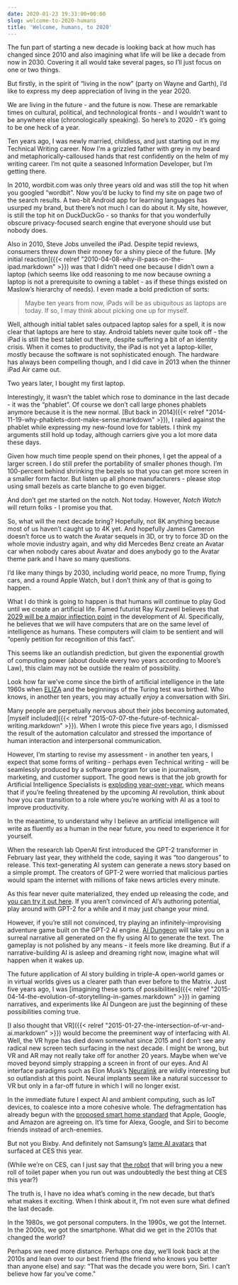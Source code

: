 ```yaml
---
date: 2020-01-23 19:33:00+00:00
slug: welcome-to-2020-humans
title: 'Welcome, humans, to 2020'
---
```


The fun part of starting a new decade is looking back at how much has changed since 2010 and also imagining what life will be like a decade from now in 2030. Covering it all would take several pages, so I’ll just focus on one or two things.

But firstly, in the spirit of “living in the now” (party on Wayne and Garth), I’d like to express my deep appreciation of living in the year 2020.

We are living in the future -  and the future is now. These are remarkable times on cultural, political, and technological fronts - and I wouldn’t want to be anywhere else (chronologically speaking). So here’s to 2020 - it’s going to be one heck of a year.

Ten years ago, I was newly married, childless, and just starting out in my Technical Writing career. Now I’m a grizzled father with grey in my beard and metaphorically-calloused hands that rest confidently on the helm of my writing career. I’m not quite a seasoned Information Developer, but I’m getting there.

In 2010, wordbit.com was only three years old and was still the top hit when you googled “wordbit”. Now you’d be lucky to find my site on page two of the search results. A two-bit Android app for learning languages has usurped my brand, but there’s not much I can do about it. My site, however, is still the top hit on DuckDuckGo - so thanks for that you wonderfully obscure privacy-focused search engine that everyone should use but nobody does.

<!--more-->

Also in 2010, Steve Jobs unveiled the iPad. Despite tepid reviews, consumers threw down their money for a shiny piece of the future. [My initial reaction]({{< relref "2010-04-08-why-ill-pass-on-the-ipad.markdown" >}}) was that I didn’t need one because I didn’t own a laptop (which seems like odd reasoning to me now because owning a laptop is not a prerequisite to owning a tablet - as if these things existed on Maslow’s hierarchy of needs). I even made a bold prediction of sorts:

> Maybe ten years from now, iPads will be as ubiquitous as laptops are today. If so, I may think about picking one up for myself.

Well, although initial tablet sales outpaced laptop sales for a spell, it is now clear that laptops are here to stay. Android tablets never quite took off - the iPad is still the best tablet out there, despite suffering a bit of an identity crisis. When it comes to productivity, the iPad is not yet a laptop-killer, mostly because the software is not sophisticated enough. The hardware has always been compelling though, and I did cave in 2013 when the thinner iPad Air came out.

Two years later, I bought my first laptop.

Interestingly, it wasn’t the tablet which rose to dominance in the last decade - it was the “phablet”. Of course we don’t call large phones phablets anymore because it is the new normal. [But back in 2014]({{< relref "2014-11-19-why-phablets-dont-make-sense.markdown" >}}), I railed against the phablet while expressing my new-found love for tablets. I think my arguments still hold up today, although carriers give you a lot more data these days. 

Given how much time people spend on their phones, I get the appeal of a larger screen. I do still prefer the portability of smaller phones though. I’m 100-percent behind shrinking the bezels so that you can get more screen in a smaller form factor. But listen up all phone manufacturers - please stop using small bezels as carte blanche to go even bigger.

And don’t get me started on the notch. Not today. However, *Notch Watch* will return folks - I promise you that.

So, what will the next decade bring? Hopefully, not 8K anything because most of us haven’t caught up to 4K yet. And hopefully James Cameron doesn’t force us to watch the Avatar sequels in 3D, or try to force 3D on the whole movie industry again, and why did Mercedes Benz create an Avatar car when nobody cares about Avatar and does anybody go to the Avatar theme park and I have so many questions.

I’d like many things by 2030, including world peace, no more Trump, flying cars, and a round Apple Watch, but I don’t think any of that is going to happen.

What I do think is going to happen is that humans will continue to play God until we create an artificial life. Famed futurist Ray Kurzweil believes that [2029 will be a major inflection point](https://www.kurzweilai.net/futurism-the-dawn-of-the-singularity-a-visual-timeline-of-ray-kurzweils-predictions) in the development of AI. Specifically, he believes that we will have computers that are on the same level of intelligence as humans. These computers will claim to be sentient and will “openly petition for recognition of this fact”.

This seems like an outlandish prediction, but given the exponential growth of computing power (about double every two years according to Moore’s Law), this claim may not be outside the realm of possibility.

Look how far we’ve come since the birth of artificial intelligence in the late 1960s when [ELIZA](https://en.wikipedia.org/wiki/ELIZA)  and the beginnings of the Turing test was birthed. Who knows, in another ten years, you may actually *enjoy* a conversation with Siri.

Many people are perpetually nervous about their jobs becoming automated, [myself included]({{< relref "2015-07-07-the-future-of-technical-writing.markdown" >}}). When I wrote this piece five years ago, I dismissed the result of the automation calculator and stressed the importance of human interaction and interpersonal communication. 

However, I’m starting to revise my assessment - in another ten years, I expect that some forms of writing - perhaps even Technical writing - will be seamlessly produced by a software program for use in journalism, marketing, and customer support. The good news is that the job growth for Artificial Intelligence Specialists is [exploding year-over-year](https://www.marketwatch.com/story/the-no-1-job-of-2019-pays-140000-and-its-hiring-growth-has-exploded-74-2019-12-10), which means that if you’re feeling threatened by the upcoming AI revolution, think about how you can transition to a role where you’re working with AI as a tool to improve productivity.

In the meantime, to understand why I believe an artificial intelligence will write as fluently as a human in the near future, you need to experience it for yourself.

When the research lab OpenAI first introduced the GPT-2 transformer in February last year, they withheld the code, saying it was “too dangerous” to release. This text-generating AI system can generate a news story based on a simple prompt. The creators of GPT-2 were worried that malicious parties would spam the internet with millions of fake news articles every minute.

As this fear never quite materialized, they ended up releasing the code, and [you can try it out here](https://talktotransformer.com/). If you aren’t convinced of AI’s authoring potential, play around with GPT-2 for a while and it may just change your mind.

However, if you’re still not convinced, try playing an infinitely-improvising adventure game built on the GPT-2 AI engine. [AI Dungeon](http://www.aidungeon.io/) will take you on a surreal narrative all generated on the fly using AI to generate the text. The gameplay is not polished by any means - it feels more like dreaming. But if a narrative-building AI is asleep and dreaming right now, imagine what will happen when it wakes up.

The future application of AI story building in triple-A open-world games or in virtual worlds gives us a clearer path than ever before to the Matrix. Just five years ago, I was [imagining these sorts of possibilities]({{< relref "2015-04-14-the-evolution-of-storytelling-in-games.markdown" >}}) in gaming narratives, and experiments like AI Dungeon are just the beginning of these possibilities coming true.

[I also thought that VR]({{< relref "2015-01-27-the-intersection-of-vr-and-ai.markdown" >}}) would become the preeminent way of interfacing with AI. Well, the VR hype has died down somewhat since 2015 and I don’t see any radical new screen tech surfacing in the next decade. I might be wrong, but VR and AR may not really take off for another 20 years. Maybe when we’ve moved beyond simply strapping a screen in front of our eyes. And AI interface paradigms such as Elon Musk’s [Neuralink](https://www.neuralink.com/) are wildly interesting but so outlandish at this point. Neural implants seem like a natural successor to VR but only in a far-off future in which I will no longer exist.

In the immediate future I expect AI and ambient computing, such as IoT devices, to coalesce into a more cohesive whole. The defragmentation has already begun with the [proposed smart home standard](https://www.theverge.com/2019/12/18/21027890/apple-google-amazon-smart-home-standard-zigbee-connected-ip-project) that Apple, Google, and Amazon are agreeing on. It’s time for Alexa, Google, and Siri to become friends instead of arch-enemies. 

But not you Bixby. And definitely not Samsung’s [lame AI avatars](https://www.engadget.com/2020/01/08/neon-artificial-human-avatars-ces-hype-could-not-live-up-to-the-ces-h/) that surfaced at CES this year.

(While we’re on CES, can I just say that [the robot](https://www.cnet.com/news/charmins-pooptime-robot-pal-will-bring-fresh-toilet-roll-when-you-need-it-most/) that will bring you a new roll of toilet paper when you run out was undoubtedly the best thing at CES this year?)

The truth is, I have no idea what’s coming in the new decade, but that’s what makes it exciting. When I think about it, I’m not even sure what defined the last decade.

In the 1980s, we got personal computers. In the 1990s, we got the Internet. In the 2000s, we got the smartphone. What did we get in the 2010s that changed the world?

Perhaps we need more distance. Perhaps one day, we’ll look back at the 2010s and lean over to our best friend (the friend who knows you better than anyone else) and say: “That was the decade you were born, Siri. I can’t believe how far you’ve come."
